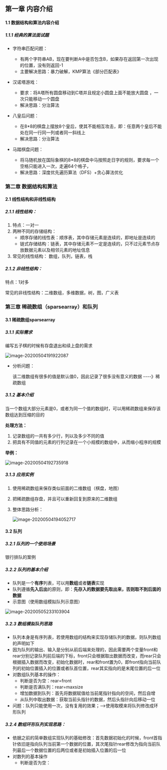 ## 第一章 内容介绍

#### 1.1  数据结构和算法内容介绍

##### 1.1.1  经典的算法面试题

- 字符串匹配问题：
  - 有两个字符串AB，现在要判断A中是否包含B，如果存在返回第一次出现的位置，没有则返回-1
  - 主要解决思路：暴力破解，KMP算法《部分匹配表》

- 汉诺塔游戏：
  - 要求：将A塔所有圆盘移动到C塔并且规定小圆盘上面不能放大圆盘 ，一次只能移动一个圆盘
  - 解决思路：分治算法
- 八皇后问题：
  - 在8*8的棋盘上摆放8个皇后，使其不能相互攻击，即：任意两个皇后不能处在同一行同一列或者同一斜线上
  - 解决思路：分治算法
- 马踏棋盘问题：
  - 将马随机放在国际象棋的8*8的棋盘中马按照走日字的规则，要求每一个空格只能进入一次，走遍64个格子，
  - 解决思路：深度优先遍历算法（DFS）+贪心算法优化

### 第二章  数据结构和算法

#### 2.1  线性结构和非线性结构

##### 2.1.1   线性结构：

1. 特点：一对一
2. 两种不同的存储结构：
   - 顺序存储的线性表：顺序表，其中存储元素是连续的，即地址是连续的
   - 链式存储结构：链表，其中存储元素不一定是连续的，只不过元素节点存放数据元素以及相邻元素的地址信息
3. 常见的线性结构：  数组，队列，链表，栈

##### 2.1.2  非线性结构：

特点：1对多

常见的非线性结构：二维数组，多维数据，树，图，广义表

### 第三章 稀疏数组（sparsearray）和队列

#### 3.1 稀疏数组sparsearray

##### 3.1.1  实际需求

编写五子棋的时候有存盘退出和续上盘的需求

![image-20200504191922087](F:\Typora\images\image-20200504191922087.png)

- 分析问题：

  该二维数组有很多的值是默认值0，因此记录了很多没有意义的数据 ----》稀疏数组

##### 3.1.2  基本介绍

  当一个数组大部分元素是0，或者为同一个值的数组时，可以用稀疏数组来保存该数组达到压缩的目的

**处理方法：**

1. 记录数组的一共有多少行，列以及多少不同的值
2. 把具有不同值的元素的行列记录在一个小规模的数组中，从而缩小程序的规模

**举例：**

![image-20200504192735918](F:\Typora\images\image-20200504192735918.png)

##### 3.1.3  应用实例

1. 使用稀疏数组来保存类似前面的二维数组（棋盘，地图）

2. 把稀疏数组存盘，并且可以重新回复到原来的二维数组

3. 整体思路分析：

   ![image-20200504194052717](F:\Typora\images\image-20200504194052717.png)

#### 3.2  队列

##### 3.2.1 队列的一个使用场景

银行排队的案例

##### 3.2.2 队列的基本介绍

- 队列是一个**有序**列表，可以用**数组**或者**链表**实现
- 队列遵循**先入后出**的原则，即：**先存入的数据要先取出来，否则取不到后面的数据**
- 示意图（使用数组模拟队列示意图）

![image-20200505233103904](F:\Typora\images\image-20200505233103904.png)

##### 3.2.3  数组模拟队列思路

- 队列本身是有序列表，若使用数组的结构来实现存储队列的数据，则队列数组的声明如下
- 因为队列的输出、输入是分别从前后端来处理的，因此需要两个变量front和rear分别记录队列前后端的下标，front只会根据取出数据而改变，而rear只会根据插入数据而改变，初始化数据时，rear和front置为0，即front指向当前队列的初始位置插入的位置或者队首位置，rear其实指向的是末尾位置的后一位
- 对数组队列基本的操作：
  - 判断是否为空：rear=front
  - 判断是否满队列：rear=maxsize
  - 增加数据到队列：首先将数据赋值给当前尾指针指向的空间，然后自增
  - 从队列中取出数据：获取当前头指针的数据，然后头指针向后移动一位
- 问题：队列只能使用一次，没有复用的效果；-->使用取模来将队列修改成环形队列

##### 3.2.4  数组环形队列实现思路：

- 依据之前的简单数组实现队列的基础修改：首先数据初始化的时候，front首指针依旧是指向队列当前第一个数据的位置，其次尾指针rear修改为指向当前队列最后一个数据位置的后两位或者是初始插入位置的后一位
- 对数列的基本操作
  - 判断是否为空：